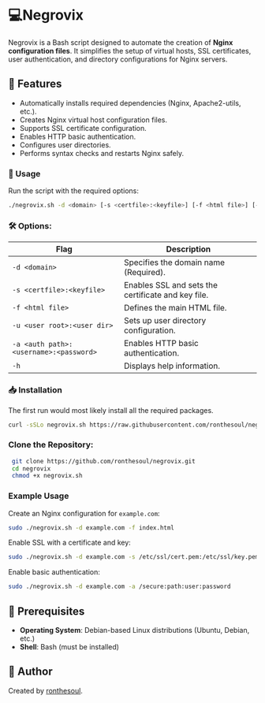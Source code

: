 # 💻Negrovix

Negrovix is a Bash script designed to automate the creation of **Nginx configuration files**. It simplifies the setup of virtual hosts, SSL certificates, user authentication, and directory configurations for Nginx servers.

## 📝 Features
- Automatically installs required dependencies (Nginx, Apache2-utils, etc.).
- Creates Nginx virtual host configuration files.
- Supports SSL certificate configuration.
- Enables HTTP basic authentication.
- Configures user directories.
- Performs syntax checks and restarts Nginx safely.


### 🚀 Usage
Run the script with the required options:
```bash
./negrovix.sh -d <domain> [-s <certfile>:<keyfile>] [-f <html file>] [-u <user root>:<user dir>] [-a <auth path>:<username>:<password>]
```

### 🛠️ Options:
| Flag | Description |
|------|-------------|
| `-d <domain>` | Specifies the domain name (Required). |
| `-s <certfile>:<keyfile>` | Enables SSL and sets the certificate and key file. |
| `-f <html file>` | Defines the main HTML file. |
| `-u <user root>:<user dir>` | Sets up user directory configuration. |
| `-a <auth path>:<username>:<password>` | Enables HTTP basic authentication. |
| `-h` | Displays help information. |

### 📥 Installation
The first run would most likely install all the required packages. 
```bash
curl -sSLo negrovix.sh https://raw.githubusercontent.com/ronthesoul/negrovix/refs/heads/main/negrovix.sh && chmod +x negrovix.sh
```

### Clone the Repository:
```bash
 git clone https://github.com/ronthesoul/negrovix.git
 cd negrovix
 chmod +x negrovix.sh
```

### Example Usage
Create an Nginx configuration for `example.com`:
```bash
sudo ./negrovix.sh -d example.com -f index.html
```

Enable SSL with a certificate and key:
```bash
sudo ./negrovix.sh -d example.com -s /etc/ssl/cert.pem:/etc/ssl/key.pem
```

Enable basic authentication:
```bash
sudo ./negrovix.sh -d example.com -a /secure:path:user:password
```

## 🔧 Prerequisites
-  **Operating System**: Debian-based Linux distributions (Ubuntu, Debian, etc.)
-  **Shell**: Bash (must be installed)


## 👤 Author
Created by [ronthesoul](https://github.com/ronthesoul).

